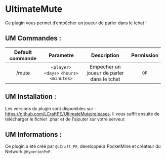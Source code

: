 # UltimateMute

Ce plugin vous permet d’empêcher un joueur de parler dans le tchat !

## UM Commandes :

| Default commande | Parametre | Description | Permission |
| :-----: | :-------: | :---------: | :-------: |
| /mute | `<player>` `<days>` `<hours>` `<minutes>` | Empecher un joueur de parler dans le tchat | `OP` | 

## UM Installation :

Les versions du plugin sont disponibles sur : https://github.com/LCraftPE/UltimateMute/releases. Il vous suffit ensuite de télécharger le fichier .phar et de l'ajouter sur votre serveur.

## UM Informations :

Ce plugin a été créé par `@LCraft_PE`, développeur PocketMine et créateur du Network `@HyperionPvP`. 
